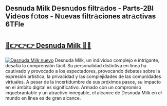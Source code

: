 ## Desnuda Milk D𝚎sn𝚞dos filtr𝚊dos - Parts-2Bl Vid𝚎os f𝚘tos - N𝚞evas filtr𝚊ciones atr𝚊ctivas 6TFle

# <h2><a href="http://mba6p3.tromn.icu/?c=Desnuda+Milk">🔗👉👉👉 Desnuda Milk 🔗🔗</a></h2>

[![Desnuda Milk nuevo](https://i.imgur.com/pEAQMta.gif)](http://mba6p3.tromn.icu/?c=Desnuda+Milk)
Desnuda Milk, un individuo complejo e intrigante, desafía la comprensión fácil. Su personalidad distintiva en línea ha cautivado y provocado a los espectadores, provocando debates sobre la expresión artística, la privacidad y las complejidades de las comunidades virtuales. A pesar de la incertidumbre de sus próximos pasos, su impacto en el ámbito digital es significativo. Armado con un compromiso inquebrantable y un atractivo innegable, el alcance de Desnuda Milk en el mundo en línea es de gran alcance.
